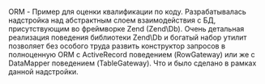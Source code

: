ORM - Пример для оценки квалификации по коду. Разрабатывалась надстройка над абстрактным слоем взаимодействия с БД, присутствующим во фреймворке Zend (Zend\Db).
Очень детальная реализация поведения библиотеки Zend\Db и богатый набор утилит позволяет без особого труда развить конструктор запросов в полноценную ORM с ActiveRecord поведением (RowGateway) или же с DataMapper поведением (TableGateway). Что и было сделано в рамках данной надстройки.
